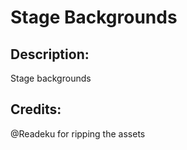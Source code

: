 # Stage Backgrounds

## Description: 

Stage backgrounds

## Credits: 

@Readeku for ripping the assets

